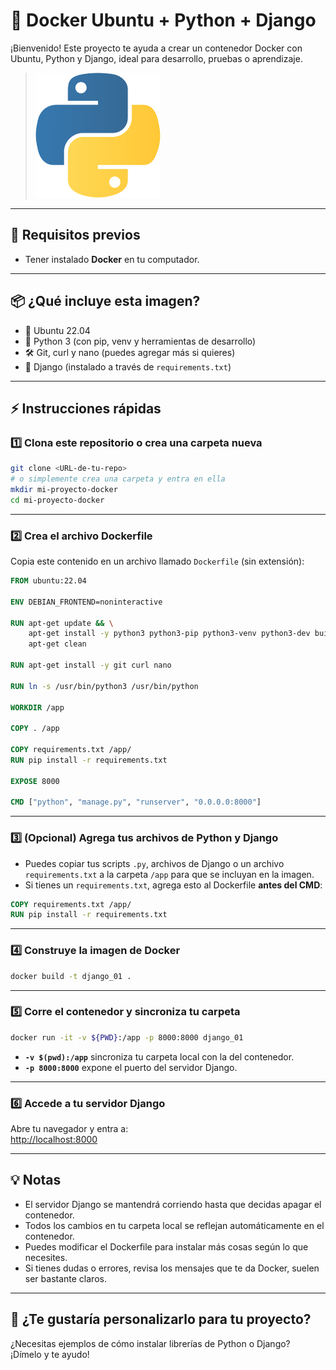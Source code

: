 # 🚀 Docker Ubuntu + Python + Django

¡Bienvenido! Este proyecto te ayuda a crear un contenedor Docker con Ubuntu, Python y Django, ideal para desarrollo, pruebas o aprendizaje.  

> ![Docker + Python](https://raw.githubusercontent.com/docker-library/docs/master/python/logo.png) <!-- Imagen sugerida, puedes cambiar el link -->

---

## 📝 Requisitos previos

- Tener instalado **Docker** en tu computador.

---

## 📦 ¿Qué incluye esta imagen?

- 🐧 Ubuntu 22.04
- 🐍 Python 3 (con pip, venv y herramientas de desarrollo)
- 🛠️ Git, curl y nano (puedes agregar más si quieres)
- 🎉 Django (instalado a través de `requirements.txt`)

---

## ⚡ Instrucciones rápidas

### 1️⃣ Clona este repositorio o crea una carpeta nueva

```bash
git clone <URL-de-tu-repo>
# o simplemente crea una carpeta y entra en ella
mkdir mi-proyecto-docker
cd mi-proyecto-docker
```

---

### 2️⃣ Crea el archivo Dockerfile

Copia este contenido en un archivo llamado `Dockerfile` (sin extensión):

```Dockerfile
FROM ubuntu:22.04

ENV DEBIAN_FRONTEND=noninteractive

RUN apt-get update && \
    apt-get install -y python3 python3-pip python3-venv python3-dev build-essential && \
    apt-get clean

RUN apt-get install -y git curl nano

RUN ln -s /usr/bin/python3 /usr/bin/python

WORKDIR /app

COPY . /app

COPY requirements.txt /app/
RUN pip install -r requirements.txt

EXPOSE 8000

CMD ["python", "manage.py", "runserver", "0.0.0.0:8000"]
```

---

### 3️⃣ (Opcional) Agrega tus archivos de Python y Django

- Puedes copiar tus scripts `.py`, archivos de Django o un archivo `requirements.txt` a la carpeta `/app` para que se incluyan en la imagen.
- Si tienes un `requirements.txt`, agrega esto al Dockerfile **antes del CMD**:

```Dockerfile
COPY requirements.txt /app/
RUN pip install -r requirements.txt
```

---

### 4️⃣ Construye la imagen de Docker

```bash
docker build -t django_01 .
```

---

### 5️⃣ Corre el contenedor y sincroniza tu carpeta

```bash
docker run -it -v ${PWD}:/app -p 8000:8000 django_01
```

- **`-v $(pwd):/app`** sincroniza tu carpeta local con la del contenedor.
- **`-p 8000:8000`** expone el puerto del servidor Django.

---

### 6️⃣ Accede a tu servidor Django

Abre tu navegador y entra a:  
[http://localhost:8000](http://localhost:8000)

---

## 💡 Notas

- El servidor Django se mantendrá corriendo hasta que decidas apagar el contenedor.
- Todos los cambios en tu carpeta local se reflejan automáticamente en el contenedor.
- Puedes modificar el Dockerfile para instalar más cosas según lo que necesites.
- Si tienes dudas o errores, revisa los mensajes que te da Docker, suelen ser bastante claros.

---

## 🤔 ¿Te gustaría personalizarlo para tu proyecto?  
¿Necesitas ejemplos de cómo instalar librerías de Python o Django?  
¡Dímelo y te ayudo!